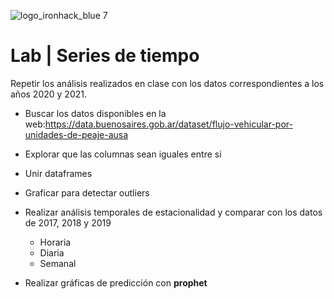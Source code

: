 ![logo_ironhack_blue 7](https://user-images.githubusercontent.com/23629340/40541063-a07a0a8a-601a-11e8-91b5-2f13e4e6b441.png)

# Lab | Series de tiempo

Repetir los análisis realizados en clase con los datos correspondientes a los años 2020 y 2021.

- Buscar los datos disponibles en la web:https://data.buenosaires.gob.ar/dataset/flujo-vehicular-por-unidades-de-peaje-ausa
- Explorar que las columnas sean iguales entre si
- Unir dataframes
- Graficar para detectar outliers
- Realizar análisis temporales de estacionalidad y comparar con los datos de 2017, 2018 y 2019
    - Horaria
    - Diaria
    - Semanal
    
 - Realizar gráficas de predicción con **prophet**
    
